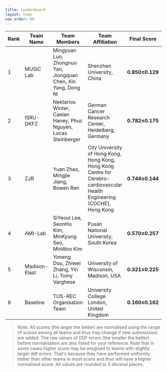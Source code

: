 ```yaml
---
title: Leaderboard
layout: home
nav_order: 99
---
```

| **Rank** | **Team Name** | **Team Members**                              | **Team Affiliation**                      | **Final Score** | **Global Score** | **Local Score** | **Pixel Score** | **Landmark Score** |     **GPE (mm)**      |     **GLE (mm)**      |     **LPE (mm)**     |     **LLE (mm)**     | **Run Time (s)** |
|----------|---------------|-----------------------------------------------|-------------------------------------------|-----------------|------------------|-----------------|-----------------|--------------------|------------------|------------------|-----------------|-----------------|------------------|
|  1   |      MUSIC Lab | Mingyuan Luo, Zhongnuo Yan, Jiongquan Chen, Xin Yang, Dong Ni | Shenzhen University, China     | **0.850±0.129** | 0.768±0.222  | 0.932±0.091 | 0.877±0.120 |  0.823±0.152   | 7.144±3.628  | 6.232±3.755  | 0.099±0.014 | 0.086±0.019 | 5.429±0.679  |
|  2   | ISRU-DKFZ| Nektarios Winter, Caelan Haney, Phuc Nguyen, Lucas Steinberger | German Cancer Research Center, Heidelberg, Germany | **0.782±0.175** | 0.710±0.247  | 0.854±0.172 | 0.805±0.169 |  0.758±0.199   | 7.726±4.241  | 6.861±4.634  | 0.103±0.018 | 0.090±0.024 | 7.311±0.791  |
|  3   |         ZJR           | Yuan Zhao, Mingjie Jiang, Bowen Ren | City University of Hong Kong, Hong Kong, Hong Kong Centre for Cerebro-cardiovascular Health Engineering (COCHE), Hong Kong        | **0.744±0.144** | 0.903±0.168  | 0.585±0.189 | 0.748±0.135 |  0.740±0.178   | 5.906±3.532  | 5.109±3.683  | 0.113±0.016 | 0.098±0.022 | 15.484±1.747 |
|  4   |         AMI-Lab  | SiYeoul Lee, SeonHo Kim, MinKyung Seo, MinWoo Kim | Pusan National University, South Korea         | **0.570±0.257** | 0.551±0.326  | 0.589±0.270 | 0.590±0.260 |  0.551±0.277   | 9.696±6.116  | 8.698±6.337  | 0.114±0.026 | 0.103±0.036 | 49.650±6.280 |
|  5   |      Madison-Elast | Yimeng Dou, Zhiwei Zhang, Yin Li, Tomy Varghese | University of Wisconsin, Madison, USA      | **0.321±0.225** | 0.286±0.313  | 0.357±0.211 | 0.302±0.219 |  0.341±0.249   | 12.093±4.460 | 10.366±5.006 | 0.122±0.019 | 0.107±0.025 | 15.112±1.656 |
|  6   |         Baseline        | TUS-REC Organisation Team                     | University College London, United Kingdom        | **0.160±0.162** | 0.251±0.273  | 0.069±0.118 | 0.136±0.149 |  0.184±0.191   | 12.490±5.462 | 11.129±5.838 | 0.135±0.024 | 0.118±0.031 | 8.135±0.996  |


> Note: All scores (the larger the better) are normalised using the range of scores among all teams and thus may change if new submissions are added. The raw values of DDF errors (the smaller the better) before normalisation are also listed for your reference. Note that in some cases higher score may be assgined to teams with slightly larger ddf errors. That's because they have performed uniformly better than other teams in most scans and thus will have a higher normalised score. All values are rounded to 3 decimal places.
